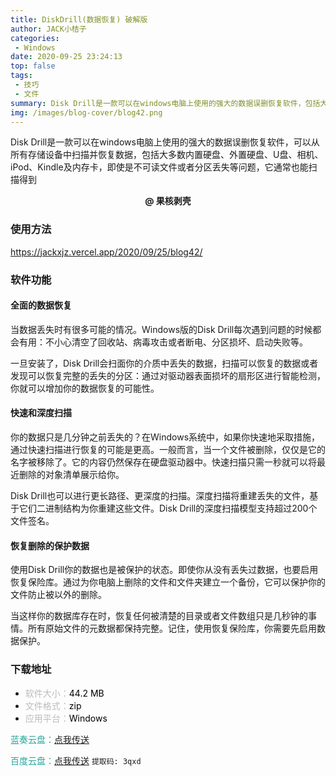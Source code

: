 ```yaml
---
title: DiskDrill(数据恢复) 破解版
author: JACK小桔子
categories: 
 - Windows
date: 2020-09-25 23:24:13
top: false
tags: 
 - 技巧
 - 文件
summary: Disk Drill是一款可以在windows电脑上使用的强大的数据误删恢复软件，包括大多数内置硬盘、外置硬盘、U盘、相机、iPod、Kindle及内存卡，即使是不可读文件或者分区丢失等问题
img: /images/blog-cover/blog42.png
---
```

Disk Drill是一款可以在windows电脑上使用的强大的数据误删恢复软件，可以从所有存储设备中扫描并恢复数据，包括大多数内置硬盘、外置硬盘、U盘、相机、iPod、Kindle及内存卡，即使是不可读文件或者分区丢失等问题，它通常也能扫描得到

**<center>@ 果核剥壳</center>**

### 使用方法
<https://jackxjz.vercel.app/2020/09/25/blog42/>

### 软件功能
#### 全面的数据恢复
当数据丢失时有很多可能的情况。Windows版的Disk Drill每次遇到问题的时候都会有用：不小心清空了回收站、病毒攻击或者断电、分区损坏、启动失败等。

一旦安装了，Disk Drill会扫面你的介质中丢失的数据，扫描可以恢复的数据或者发现可以恢复完整的丢失的分区：通过对驱动器表面损坏的扇形区进行智能检测，你就可以增加你的数据恢复的可能性。

#### 快速和深度扫描
你的数据只是几分钟之前丢失的？在Windows系统中，如果你快速地采取措施，通过快速扫描进行恢复的可能是更高。一般而言，当一个文件被删除，仅仅是它的名字被移除了。它的内容仍然保存在硬盘驱动器中。快速扫描只需一秒就可以将最近删除的对象清单展示给你。

Disk Drill也可以进行更长路径、更深度的扫描。深度扫描将重建丢失的文件，基于它们二进制结构为你重建这些文件。Disk Drill的深度扫描模型支持超过200个文件签名。

#### 恢复删除的保护数据
使用Disk Drill你的数据也是被保护的状态。即使你从没有丢失过数据，也要启用恢复保险库。通过为你电脑上删除的文件和文件夹建立一个备份，它可以保护你的文件防止被以外的删除。

当这样你的数据库存在时，恢复任何被清楚的目录或者文件数组只是几秒钟的事情。所有原始文件的元数据都保持完整。记住，使用恢复保险库，你需要先启用数据保护。

### 下载地址
* <font color = #bcbcbc>软件大小：</font><font color = #000000>44.2 MB</font>
* <font color = #bcbcbc>文件格式：</font><font color = #000000>zip</font>
* <font color = #bcbcbc>应用平台：</font><font color = #000000>Windows</font>

<font color = #26a59a>蓝奏云盘：</font>[点我传送](https://xjz3103.lanzoux.com/izVI2gxc1li)

<font color = #26a59a>百度云盘：</font>[点我传送](https://pan.baidu.com/s/1f_kCLtzAZawK-_NdXgh54A)  `提取码: 3qxd`
